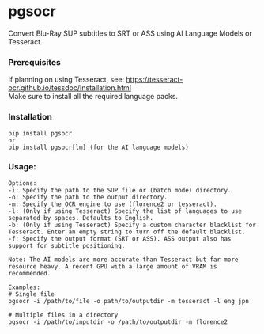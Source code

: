 # pgsocr
Convert Blu-Ray SUP subtitles to SRT or ASS using AI Language Models or Tesseract.

### Prerequisites

If planning on using Tesseract, see: https://tesseract-ocr.github.io/tessdoc/Installation.html \
Make sure to install all the required language packs.

### Installation
    pip install pgsocr
    or
    pip install pgsocr[lm] (for the AI language models)

### Usage:

    Options:
    -i: Specify the path to the SUP file or (batch mode) directory.
    -o: Specify the path to the output directory.
    -m: Specify the OCR engine to use (florence2 or tesseract).
    -l: (Only if using Tesseract) Specify the list of languages to use separated by spaces. Defaults to English.
    -b: (Only if using Tesseract) Specify a custom character blacklist for Tesseract. Enter an empty string to turn off the default blacklist.
    -f: Specify the output format (SRT or ASS). ASS output also has support for subtitle positioning.

    Note: The AI models are more accurate than Tesseract but far more resource heavy. A recent GPU with a large amount of VRAM is recommended.

    Examples:
    # Single file
    pgsocr -i /path/to/file -o path/to/outputdir -m tesseract -l eng jpn

    # Multiple files in a directory
    pgsocr -i /path/to/inputdir -o /path/to/outputdir -m florence2
